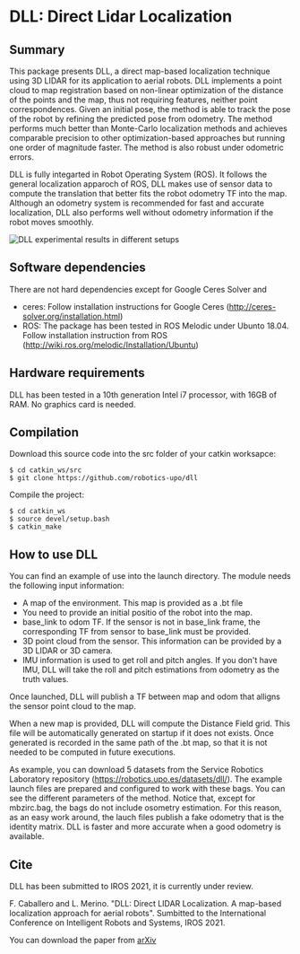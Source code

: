 # DLL: Direct Lidar Localization

## Summary
This package presents DLL, a direct map-based localization technique using 3D LIDAR for its application to aerial robots. DLL implements a point cloud to map registration based on non-linear optimization of the distance of the points and the map, thus not requiring  features, neither point correspondences. Given an initial pose, the method is able to track the pose of the robot by refining the predicted pose from odometry. The method performs much better than Monte-Carlo localization methods and achieves comparable precision to other optimization-based approaches but running one order of magnitude faster. The method is also robust under odometric errors. 

DLL is fully integarted in Robot Operating System (ROS). It follows the general localization apparoch of ROS, DLL makes use of sensor data to compute the translation that better fits the robot odometry TF into the map. Although an odometry system is recommended for fast and accurate localization, DLL also performs well without odometry information if the robot moves smoothly. 

![DLL experimental results in different setups](dll_video.gif)

## Software dependencies
There are not hard dependencies except for Google Ceres Solver and 
 - ceres: Follow installation instructions for Google Ceres (http://ceres-solver.org/installation.html)
 - ROS: The package has been tested in ROS Melodic under Ubunto 18.04. Follow installation instruction from ROS (http://wiki.ros.org/melodic/Installation/Ubuntu)

## Hardware requirements
DLL has been tested in a 10th generation Intel i7 processor, with 16GB of RAM. No graphics card is needed.

## Compilation
Download this source code into the src folder of your catkin worksapce:
```
$ cd catkin_ws/src
$ git clone https://github.com/robotics-upo/dll
```
Compile the project:
```
$ cd catkin_ws
$ source devel/setup.bash
$ catkin_make
```

## How to use DLL
You can find an example of use into the launch directory. The module needs the following input information:
- A map of the environment. This map is provided as a .bt file
- You need to provide an initial positio of the robot into the map. 
- base_link to odom TF. If the sensor is not in base_link frame, the corresponding TF from sensor to base_link must be provided.
- 3D point cloud from the sensor. This information can be provided by a 3D LIDAR or 3D camera.
- IMU information is used to get roll and pitch angles. If you don't have IMU, DLL will take the roll and pitch estimations from odometry as the truth values.

Once launched, DLL will publish a TF between map and odom that alligns the sensor point cloud to the map. 

When a new map is provided, DLL will compute the Distance Field grid. This file will be automatically generated on startup if it does not exists. Once generated is recorded in the same path of the .bt map, so that it is not needed to be computed in future executions.

As example, you can download 5 datasets from the Service Robotics Laboratory repository (https://robotics.upo.es/datasets/dll/). The example launch files are prepared and configured to work with these bags. You can see the different parameters of the method. Notice that, except for mbzirc.bag, the bags do not include osometry estimation. For this reason, as an easy work around, the lauch files publish a fake odometry that is the identity matrix. DLL is faster and more accurate when a good odometry is available.

## Cite
DLL has been submitted to IROS 2021, it is currently under review.

F. Caballero and L. Merino. "DLL: Direct LIDAR Localization. A map-based localization approach for aerial robots". Sumbitted to the International Conference on Intelligent Robots and Systems, IROS 2021.

You can download the paper from [arXiv](https://arxiv.org/abs/2103.06112) 



